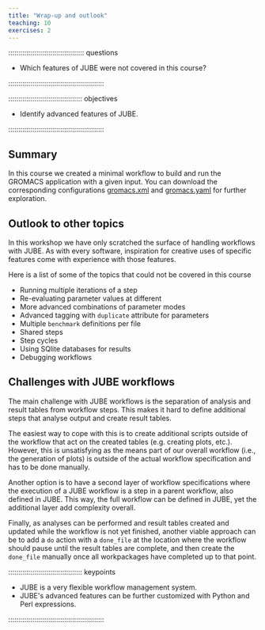```yaml
---
title: "Wrap-up and outlook"
teaching: 10
exercises: 2
---
```



:::::::::::::::::::::::::::::::::::::: questions

- Which features of JUBE were not covered in this course?

::::::::::::::::::::::::::::::::::::::::::::::::

::::::::::::::::::::::::::::::::::::: objectives

- Identify advanced features of JUBE.

::::::::::::::::::::::::::::::::::::::::::::::::

## Summary

In this course we created a minimal workflow to build and run the GROMACS application with a given input.
You can download the corresponding configurations [gromacs.xml](episodes/files/gromacs.xml) and [gromacs.yaml](episodes/files/gromacs.yaml) for further exploration.

## Outlook to other topics

In this workshop we have only scratched the surface of handling workflows with JUBE.
As with every software, inspiration for creative uses of specific features come with experience with those features.

Here is a list of some of the topics that could not be covered in this course

- Running multiple iterations of a step
- Re-evaluating parameter values at different
- More advanced combinations of parameter modes
- Advanced tagging with `duplicate` attribute for parameters
- Multiple `benchmark` definitions per file
- Shared steps
- Step cycles
- Using SQlite databases for results
- Debugging workflows


## Challenges with JUBE workflows

The main challenge with JUBE workflows is the separation of analysis and result tables from workflow steps.
This makes it hard to define additional steps that analyse output and create result tables.

The easiest way to cope with this is to create additional scripts outside of the workflow that act on the created tables (e.g. creating plots, etc.).
However, this is unsatisfying as the means part of our overall workflow (i.e., the generation of plots) is outside of the actual workflow specification and has to be done manually.

Another option is to have a second layer of workflow specifications where the execution of a JUBE workflow is a step in a parent workflow, also defined in JUBE.
This way, the full workflow can be defined in JUBE, yet the additional layer add complexity overall.

Finally, as analyses can be performed and result tables created and updated while the workflow is not yet finished, another viable approach can be to add a `do` action with a `done_file` at the location where the workflow should pause until the result tables are complete, and then create the `done_file` manually once all workpackages have completed up to that point.

::::::::::::::::::::::::::::::::::::: keypoints

- JUBE is a very flexible workflow management system.
- JUBE's advanced features can be further customized with Python and Perl expressions.

::::::::::::::::::::::::::::::::::::::::::::::::




